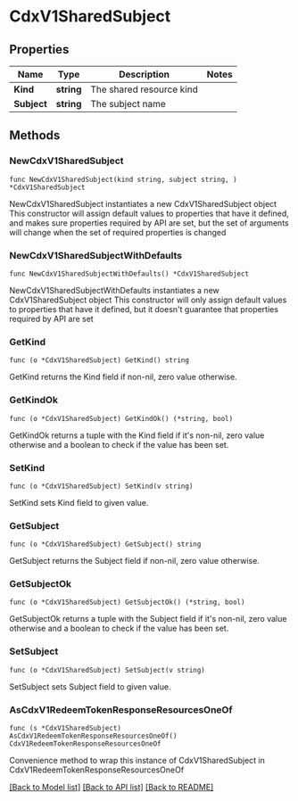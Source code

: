 # CdxV1SharedSubject

## Properties

Name | Type | Description | Notes
------------ | ------------- | ------------- | -------------
**Kind** | **string** | The shared resource kind | 
**Subject** | **string** | The subject name | 

## Methods

### NewCdxV1SharedSubject

`func NewCdxV1SharedSubject(kind string, subject string, ) *CdxV1SharedSubject`

NewCdxV1SharedSubject instantiates a new CdxV1SharedSubject object
This constructor will assign default values to properties that have it defined,
and makes sure properties required by API are set, but the set of arguments
will change when the set of required properties is changed

### NewCdxV1SharedSubjectWithDefaults

`func NewCdxV1SharedSubjectWithDefaults() *CdxV1SharedSubject`

NewCdxV1SharedSubjectWithDefaults instantiates a new CdxV1SharedSubject object
This constructor will only assign default values to properties that have it defined,
but it doesn't guarantee that properties required by API are set

### GetKind

`func (o *CdxV1SharedSubject) GetKind() string`

GetKind returns the Kind field if non-nil, zero value otherwise.

### GetKindOk

`func (o *CdxV1SharedSubject) GetKindOk() (*string, bool)`

GetKindOk returns a tuple with the Kind field if it's non-nil, zero value otherwise
and a boolean to check if the value has been set.

### SetKind

`func (o *CdxV1SharedSubject) SetKind(v string)`

SetKind sets Kind field to given value.


### GetSubject

`func (o *CdxV1SharedSubject) GetSubject() string`

GetSubject returns the Subject field if non-nil, zero value otherwise.

### GetSubjectOk

`func (o *CdxV1SharedSubject) GetSubjectOk() (*string, bool)`

GetSubjectOk returns a tuple with the Subject field if it's non-nil, zero value otherwise
and a boolean to check if the value has been set.

### SetSubject

`func (o *CdxV1SharedSubject) SetSubject(v string)`

SetSubject sets Subject field to given value.



### AsCdxV1RedeemTokenResponseResourcesOneOf

`func (s *CdxV1SharedSubject) AsCdxV1RedeemTokenResponseResourcesOneOf() CdxV1RedeemTokenResponseResourcesOneOf`

Convenience method to wrap this instance of CdxV1SharedSubject in CdxV1RedeemTokenResponseResourcesOneOf

[[Back to Model list]](../README.md#documentation-for-models) [[Back to API list]](../README.md#documentation-for-api-endpoints) [[Back to README]](../README.md)


